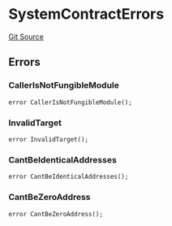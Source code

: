 # SystemContractErrors
[Git Source](https://github.com/zeta-chain/protocol-contracts/blob/211e1d1303ec9b17c54dd015449852d1d240bf4f/contracts/zevm/testing/SystemContractMock.sol)


## Errors
### CallerIsNotFungibleModule

```solidity
error CallerIsNotFungibleModule();
```

### InvalidTarget

```solidity
error InvalidTarget();
```

### CantBeIdenticalAddresses

```solidity
error CantBeIdenticalAddresses();
```

### CantBeZeroAddress

```solidity
error CantBeZeroAddress();
```


